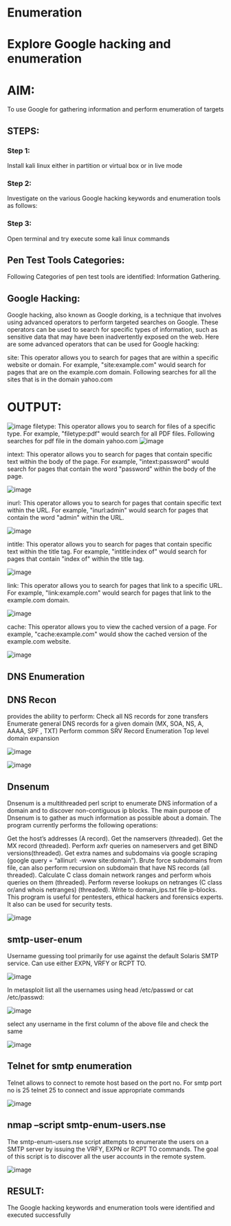 # Enumeration
# Explore Google hacking and enumeration 
# AIM:
To use Google for gathering information and perform enumeration of targets
## STEPS:
### Step 1:
Install kali linux either in partition or virtual box or in live mode
### Step 2:
Investigate on the various Google hacking keywords and enumeration tools as follows:
### Step 3:
Open terminal and try execute some kali linux commands
## Pen Test Tools Categories:  
Following Categories of pen test tools are identified:
Information Gathering.
## Google Hacking:
Google hacking, also known as Google dorking, is a technique that involves using advanced operators to perform targeted searches on Google. These operators can be used to search for specific types of information, such as sensitive data that may have been inadvertently exposed on the web. Here are some advanced operators that can be used for Google hacking:

site: This operator allows you to search for pages that are within a specific website or domain. For example, "site:example.com" would search for pages that are on the example.com domain.
Following searches for all the sites that is in the domain yahoo.com
# OUTPUT:
![image](https://github.com/Karthikeyan21001828/Enumeration/assets/93427303/871744fe-d97c-4b38-9e88-e5e5d2efa1cb)
filetype: This operator allows you to search for files of a specific type. For example, "filetype:pdf" would search for all PDF files.
Following searches for pdf file in the domain yahoo.com
![image](https://github.com/Karthikeyan21001828/Enumeration/assets/93427303/13df1ea0-7fc1-42fe-9cd4-da59bd836460)





intext: This operator allows you to search for pages that contain specific text within the body of the page. For example, "intext:password" would search for pages that contain the word "password" within the body of the page.

![image](https://github.com/Karthikeyan21001828/Enumeration/assets/93427303/19e18899-353e-4410-8ecb-bd4e042743ec)

inurl: This operator allows you to search for pages that contain specific text within the URL. For example, "inurl:admin" would search for pages that contain the word "admin" within the URL.

![image](https://github.com/Karthikeyan21001828/Enumeration/assets/93427303/2f829b78-9e55-4949-a3a6-b2d274ee14f7)


intitle: This operator allows you to search for pages that contain specific text within the title tag. For example, "intitle:index of" would search for pages that contain "index of" within the title tag.


![image](https://github.com/Karthikeyan21001828/Enumeration/assets/93427303/8919541c-ed27-4139-bf67-a8486f08d319)



link: This operator allows you to search for pages that link to a specific URL. For example, "link:example.com" would search for pages that link to the example.com domain.

![image](https://github.com/Karthikeyan21001828/Enumeration/assets/93427303/c742dc3f-1754-4c6b-a5dd-53c04aeda220)


cache: This operator allows you to view the cached version of a page. For example, "cache:example.com" would show the cached version of the example.com website.

![image](https://github.com/Karthikeyan21001828/Enumeration/assets/93427303/e5a5226a-0798-4a63-99a3-6f3ca67510cc)

## DNS Enumeration


## DNS Recon
provides the ability to perform:
Check all NS records for zone transfers
Enumerate general DNS records for a given domain (MX, SOA, NS, A, AAAA, SPF , TXT)
Perform common SRV Record Enumeration
Top level domain expansion

![image](https://github.com/Karthikeyan21001828/Enumeration/assets/93427303/d87393fe-bfea-41d3-9c3e-45da4f8c713b)

![image](https://github.com/Karthikeyan21001828/Enumeration/assets/93427303/e1034efb-de6d-4ded-bd6b-8a770af86195)










## Dnsenum
Dnsenum is a multithreaded perl script to enumerate DNS information of a domain and to discover non-contiguous ip blocks. The main purpose of Dnsenum is to gather as much information as possible about a domain. The program currently performs the following operations:

Get the host’s addresses (A record).
Get the namservers (threaded).
Get the MX record (threaded).
Perform axfr queries on nameservers and get BIND versions(threaded).
Get extra names and subdomains via google scraping (google query = “allinurl: -www site:domain”).
Brute force subdomains from file, can also perform recursion on subdomain that have NS records (all threaded).
Calculate C class domain network ranges and perform whois queries on them (threaded).
Perform reverse lookups on netranges (C class or/and whois netranges) (threaded).
Write to domain_ips.txt file ip-blocks.
This program is useful for pentesters, ethical hackers and forensics experts. It also can be used for security tests.

![image](https://github.com/Karthikeyan21001828/Enumeration/assets/93427303/29906077-8039-4cac-b76e-3803a7f49983)

## smtp-user-enum
Username guessing tool primarily for use against the default Solaris SMTP service. Can use either EXPN, VRFY or RCPT TO.

![image](https://github.com/Karthikeyan21001828/Enumeration/assets/93427303/6a01e60b-2376-465f-b94e-c827779f3079)

In metasploit list all the usernames using head /etc/passwd or cat /etc/passwd:

![image](https://github.com/Karthikeyan21001828/Enumeration/assets/93427303/03ff33df-9ac5-4d1a-9b76-b11577a3414b)

select any username in the first column of the above file and check the same

![image](https://github.com/Karthikeyan21001828/Enumeration/assets/93427303/fc664c66-2a05-4d07-9dc6-a3bc6fbc42b5)




## Telnet for smtp enumeration
Telnet allows to connect to remote host based on the port no. For smtp port no is 25
telnet <host address> 25 to connect
and issue appropriate commands

![image](https://github.com/Karthikeyan21001828/Enumeration/assets/93427303/3e7c58f7-411b-4b5c-9c3e-f4d1342f774f)

  
  

## nmap –script smtp-enum-users.nse <hostname>

The smtp-enum-users.nse script attempts to enumerate the users on a SMTP server by issuing the VRFY, EXPN or RCPT TO commands. The goal of this script is to discover all the user accounts in the remote system.

![image](https://github.com/Karthikeyan21001828/Enumeration/assets/93427303/04757986-5523-495e-8654-f3bada940a3e)

## RESULT:
The Google hacking keywords and enumeration tools were identified and executed successfully
